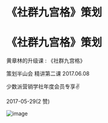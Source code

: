 # 《社群九宫格》策划

# 《社群九宫格》策划

黄章林的升级课 : 《社群九宫格》

策划半山会 精讲第二课 2017.06.08

少数派营销学社年度会员专享✌

2017-05-29(2 赞)

![image](img/Image_438.png)